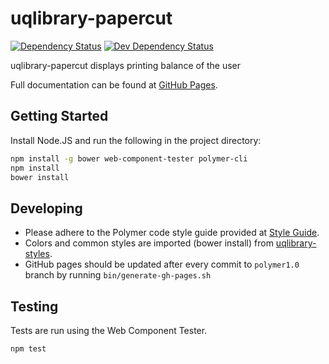 # uqlibrary-papercut

[![Dependency Status](https://david-dm.org/uqlibrary/uqlibrary-papercut.svg)](https://david-dm.org/uqlibrary/uqlibrary-papercut)
[![Dev Dependency Status](https://david-dm.org/uqlibrary/uqlibrary-papercut/dev-status.svg)](https://david-dm.org/uqlibrary/uqlibrary-papercut?type=dev)

uqlibrary-papercut displays printing balance of the user

Full documentation can be found at [GitHub Pages](http://uqlibrary.github.io/uqlibrary-papercut/uqlibrary-papercut/).

## Getting Started

Install Node.JS and run the following in the project directory:

```sh
npm install -g bower web-component-tester polymer-cli
npm install
bower install
```

## Developing

- Please adhere to the Polymer code style guide provided at [Style Guide](http://polymerelements.github.io/style-guide/).
- Colors and common styles are imported (bower install) from [uqlibrary-styles](http://github.com/uqlibrary/uqlibrary-styles).
- GitHub pages should be updated after every commit to `polymer1.0` branch by running `bin/generate-gh-pages.sh`

## Testing

Tests are run using the Web Component Tester.

```sh
npm test
```
